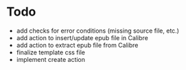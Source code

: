 # Todo

* add checks for error conditions (missing source file, etc.)
* add action to insert/update epub file in Calibre
* add action to extract epub file from Calibre
* finalize template css file
* implement create action
